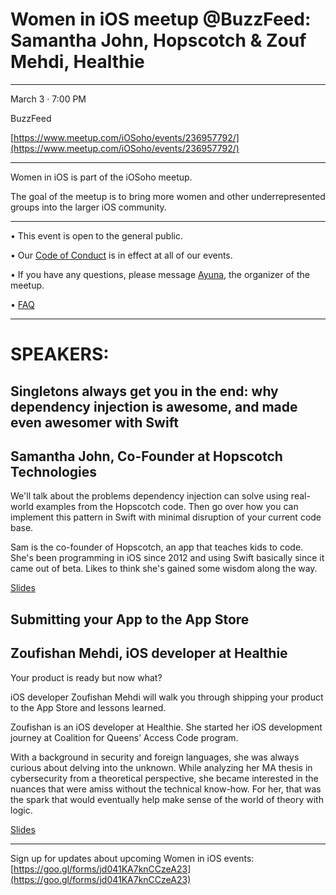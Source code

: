 # Women in iOS meetup @BuzzFeed: Samantha John, Hopscotch & Zouf Mehdi, Healthie

* * * * * * * * * * * 

March 3 · 7:00 PM

BuzzFeed 

[https://www.meetup.com/iOSoho/events/236957792/](https://www.meetup.com/iOSoho/events/236957792/)

* * * * * * * * * * * 

Women in iOS is part of the iOSoho meetup.

The goal of the meetup is to bring more women and other underrepresented groups into the larger iOS community.

* * * * * * * * * * * 

• This event is open to the general public. 

• Our [Code of Conduct](https://github.com/ayunav/WomenIniOSMeetup) is in effect at all of our events. 

• If you have any questions, please message [Ayuna](http://www.meetup.com/iOSoho/members/136388792/), the organizer of the meetup.

• [FAQ](https://github.com/ayunav/WomenIniOSMeetup/blob/master/FAQ.md)

* * * * * * * * * * * 

# SPEAKERS: 

## Singletons always get you in the end: why dependency injection is awesome, and made even awesomer with Swift

## Samantha John,  Co-Founder at Hopscotch Technologies 

We'll talk about the problems dependency injection can solve using real-world examples from the Hopscotch code. Then go over how you can implement this pattern in Swift with minimal disruption of your current code base. 

Sam is the co-founder of Hopscotch, an app that teaches kids to code. She's been programming in iOS since 2012 and using Swift basically since it came out of beta. Likes to think she's gained some wisdom along the way. 

[Slides](https://docs.google.com/presentation/d/19tpVIbnjcV6f2b6CiGeEO037oP9uP8stSyLxu4jfU9E/edit?usp=sharing)



## Submitting your App to the App Store

## Zoufishan Mehdi, iOS developer at Healthie 

Your product is ready but now what? 

iOS developer Zoufishan Mehdi will walk you through shipping your product to the App Store and lessons learned.

Zoufishan is an iOS developer at Healthie. She started her iOS development journey at Coalition for Queens’ Access Code program.

With a background in security and foreign languages, she was always curious about delving into the unknown. While analyzing her MA thesis in cybersecurity from a theoretical perspective, she became interested in the nuances that were amiss without the technical know-how. For her, that was the spark that would eventually help make sense of the world of theory with logic.

[Slides](https://dochub.com/zoufishanmehdi/qP3eQl/appstoresubtalk)

* * * * * * * * * * *  

Sign up for updates about upcoming Women in iOS events: [https://goo.gl/forms/jd041KA7knCCzeA23](https://goo.gl/forms/jd041KA7knCCzeA23)
